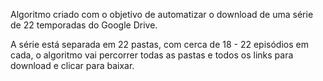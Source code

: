 Algoritmo criado com o objetivo de automatizar o download de uma série de 22 temporadas do Google Drive.

A série está separada em 22 pastas, com cerca de 18 - 22 episódios em cada, o algoritmo vai percorrer
todas as pastas e todos os links para download e clicar para baixar.
